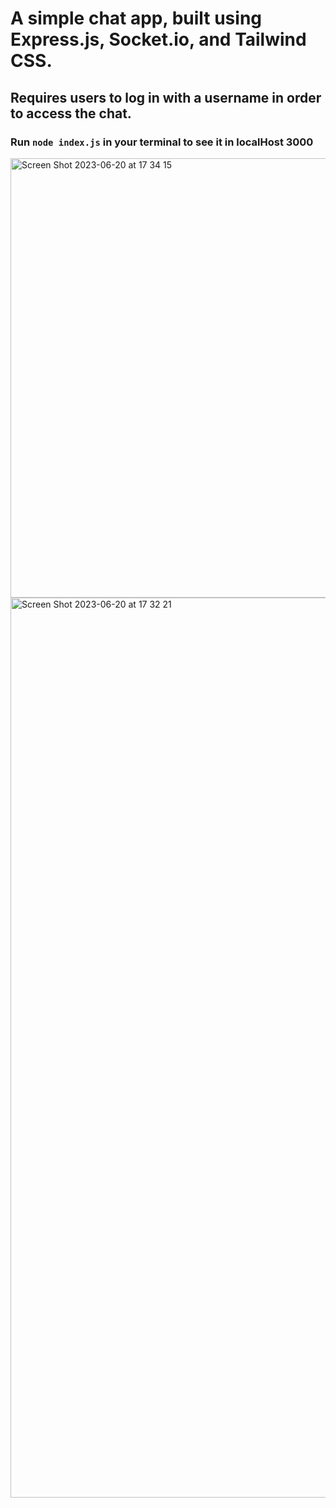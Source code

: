 # A simple chat app, built using Express.js, Socket.io, and Tailwind CSS.
## Requires users to log in with a username in order to access the chat.

### Run ```node index.js``` in your terminal to see it in localHost 3000

<img width="703" alt="Screen Shot 2023-06-20 at 17 34 15" src="https://github.com/luisrrv/socket-chat/assets/69304255/985c4a96-6ec5-4400-896a-314b283ba8aa">
<img width="1440" alt="Screen Shot 2023-06-20 at 17 32 21" src="https://github.com/luisrrv/socket-chat/assets/69304255/df2eea33-e20d-4432-aacc-3626d69ccb47">
